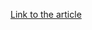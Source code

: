 [Link to the article](https://assets.sentinelone.com/watchtower1-white/watchtower_aug2021_white_132a)
